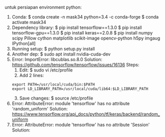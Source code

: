 untuk persiapan environment python:
1. Conda:
   $ conda create -n mask34 python=3.4 -c conda-forge
   $ conda activate mask34
2. Dependency library:
   $ pip install tensorflow==1.3.0
   $ pip install tensorflow-gpu==1.3.0
   $ pip install keras==2.0.8
   $ pip install numpy scipy Pillow cython matplotlib scikit-image opencv-python h5py imgaug IPython[all]
3. Running setup:
   $ python setup.py install
4. Another dep:
   $ sudo apt install nvidia-cuda-dev
5. Error: ImportError: libcublas.so.8.0
   Solution: https://github.com/tensorflow/tensorflow/issues/16136
   Steps:
   1. Edit: $ sudo vi /etc/profile
   2. Add 2 lines:
   ```
   export PATH=/usr/local/cuda/bin:$PATH
   export LD_LIBRARY_PATH=/usr/local/cuda/lib64:$LD_LIBRARY_PATH
   ```
   3. Save changes:
   $ source /etc/profile
6. Error: AttributeError: module 'tensorflow' has no attribute 'random_uniform'
   Solution: https://www.tensorflow.org/api_docs/python/tf/keras/backend/random_uniform
7. Error: AttributeError: module 'tensorflow' has no attribute 'Session'
   Solution: 

